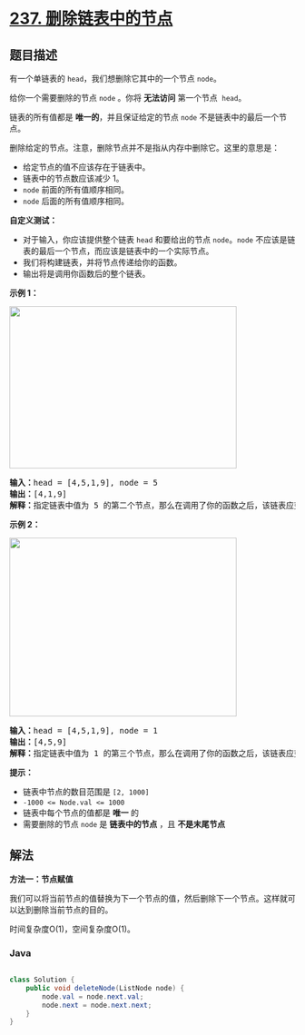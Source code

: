 # [237. 删除链表中的节点](https://leetcode.cn/problems/delete-node-in-a-linked-list)

## 题目描述

<p>有一个单链表的&nbsp;<code>head</code>，我们想删除它其中的一个节点&nbsp;<code>node</code>。</p>

<p>给你一个需要删除的节点&nbsp;<code>node</code>&nbsp;。你将&nbsp;<strong>无法访问</strong>&nbsp;第一个节点&nbsp;&nbsp;<code>head</code>。</p>

<p>链表的所有值都是 <b>唯一的</b>，并且保证给定的节点&nbsp;<code>node</code>&nbsp;不是链表中的最后一个节点。</p>

<p>删除给定的节点。注意，删除节点并不是指从内存中删除它。这里的意思是：</p>

<ul>
	<li>给定节点的值不应该存在于链表中。</li>
	<li>链表中的节点数应该减少 1。</li>
	<li><code>node</code>&nbsp;前面的所有值顺序相同。</li>
	<li><code>node</code>&nbsp;后面的所有值顺序相同。</li>
</ul>

<p><strong>自定义测试：</strong></p>

<ul>
	<li>对于输入，你应该提供整个链表&nbsp;<code>head</code>&nbsp;和要给出的节点&nbsp;<code>node</code>。<code>node</code>&nbsp;不应该是链表的最后一个节点，而应该是链表中的一个实际节点。</li>
	<li>我们将构建链表，并将节点传递给你的函数。</li>
	<li>输出将是调用你函数后的整个链表。</li>
</ul>

<p><strong>示例 1：</strong></p>
<img alt="" src="https://gcore.jsdelivr.net/gh/doocs/leetcode@main/solution/0200-0299/0237.Delete%20Node%20in%20a%20Linked%20List/images/node1.jpg" style="height: 286px; width: 400px;" />
<pre>
<strong>输入：</strong>head = [4,5,1,9], node = 5
<strong>输出：</strong>[4,1,9]
<strong>解释：</strong>指定链表中值为&nbsp;5&nbsp;的第二个节点，那么在调用了你的函数之后，该链表应变为 4 -&gt; 1 -&gt; 9
</pre>

<p><strong>示例 2：</strong></p>
<img alt="" src="https://gcore.jsdelivr.net/gh/doocs/leetcode@main/solution/0200-0299/0237.Delete%20Node%20in%20a%20Linked%20List/images/node2.jpg" style="height: 315px; width: 400px;" />
<pre>
<strong>输入：</strong>head = [4,5,1,9], node = 1
<strong>输出：</strong>[4,5,9]
<strong>解释：</strong>指定链表中值为&nbsp;1&nbsp;的第三个节点，那么在调用了你的函数之后，该链表应变为 4 -&gt; 5 -&gt; 9</pre>

<p><strong>提示：</strong></p>

<ul>
	<li>链表中节点的数目范围是 <code>[2, 1000]</code></li>
	<li><code>-1000 &lt;= Node.val &lt;= 1000</code></li>
	<li>链表中每个节点的值都是 <strong>唯一</strong> 的</li>
	<li>需要删除的节点 <code>node</code> 是 <strong>链表中的节点</strong> ，且 <strong>不是末尾节点</strong></li>
</ul>

## 解法

**方法一：节点赋值**

我们可以将当前节点的值替换为下一个节点的值，然后删除下一个节点。这样就可以达到删除当前节点的目的。

时间复杂度O(1)，空间复杂度O(1)。

### **Java**

```java

class Solution {
    public void deleteNode(ListNode node) {
        node.val = node.next.val;
        node.next = node.next.next;
    }
}
```
